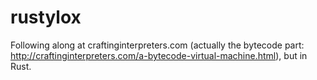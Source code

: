 # rustylox

Following along at craftinginterpreters.com (actually the bytecode part: http://craftinginterpreters.com/a-bytecode-virtual-machine.html), but in Rust.